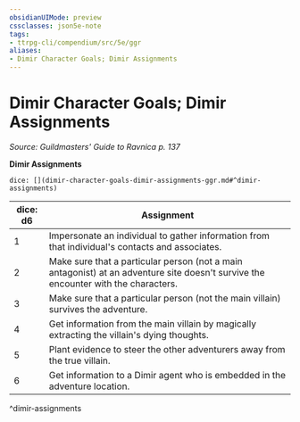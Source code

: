 ```yaml
---
obsidianUIMode: preview
cssclasses: json5e-note
tags:
- ttrpg-cli/compendium/src/5e/ggr
aliases:
- Dimir Character Goals; Dimir Assignments
---
```

# Dimir Character Goals; Dimir Assignments
*Source: Guildmasters' Guide to Ravnica p. 137* 

**Dimir Assignments**

`dice: [](dimir-character-goals-dimir-assignments-ggr.md#^dimir-assignments)`

| dice: d6 | Assignment |
|----------|------------|
| 1 | Impersonate an individual to gather information from that individual's contacts and associates. |
| 2 | Make sure that a particular person (not a main antagonist) at an adventure site doesn't survive the encounter with the characters. |
| 3 | Make sure that a particular person (not the main villain) survives the adventure. |
| 4 | Get information from the main villain by magically extracting the villain's dying thoughts. |
| 5 | Plant evidence to steer the other adventurers away from the true villain. |
| 6 | Get information to a Dimir agent who is embedded in the adventure location. |
^dimir-assignments